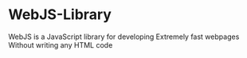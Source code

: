 # WebJS-Library

WebJS is a JavaScript library for developing
Extremely fast webpages
Without writing any HTML code
